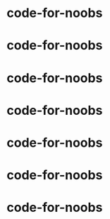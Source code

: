 # code-for-noobs
# code-for-noobs
# code-for-noobs
# code-for-noobs
# code-for-noobs
# code-for-noobs
# code-for-noobs
